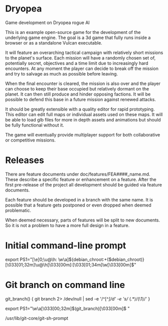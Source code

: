 # Dryopea
Game development on Dryopea rogue AI

This is an example open-source game for the development of the underlying game engine.
The goal is a 3d game that fully runs inside a browser or as a standalone Vulcan executable.

It will feature an overarching tactical campaign with relatively short missions to the planet's surface.
Each mission will have a randomly chosen set of, potentially secret, objectives and a time limit due to increasingly
hard encounters. At any moment the player can decide to break off the mission and try to salvage as much as possible
before leaving.

When the final encounter is cleared, the mission is also over and the player can choose to keep their base occupied
but relatively dormant on the planet. It can then still produce and hinder opposing factions.
It will be possible to defend this base in a future mission against renewed attacks.

It should be greatly extensible with a quality editor for rapid prototyping.
This editor can edit full maps or individual assets used on these maps.
It will be able to load glb files for more in depth assets and animations but should be fully functional without it.

The game will eventually provide multiplayer support for both collaborative or competitive missions.

# Releases
There are feature documents under doc/features/FEA####_name.md. These describe a specific feature or enhancement on
a feature. After the first pre-release of the project all development should be guided via feature documents.

Each feature should be developed in a branch with the same name.
It is possible that a feature gets postponed or even dropped when deemed problematic.

When deemed necessary, parts of features will be split to new documents. So it is not a problem to have a more full
design in a feature.

# Initial command-line prompt
export PS1="\[\e]0;\u@\h: \w\a\]${debian_chroot:+($debian_chroot)}\[\033[01;32m\]\u@\h\[\033[00m\]:\[\033[01;34m\]\w\[\033[00m\]\$"

# Git branch on command line
git_branch() {
  git branch 2> /dev/null | sed -e '/^[^*]/d' -e 's/* \(.*\)/(\1)/'
}

export PS1="\w\a\[\033[00;32m\]\$(git_branch)\[\033[00m\]\$ "

/usr/lib/git-core/git-sh-prompt